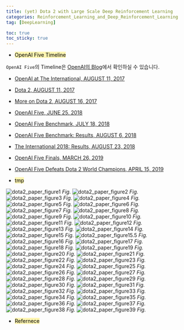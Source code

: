 ```yaml
---
title: (yet) Dota 2 with Large Scale Deep Reinforcement Learning
categories: Reinforcement_Learning_and_Deep_Reinforcement_Learning
tag: [DeepLearning]

toc: true
toc_sticky: true
---
```




- <mark style='background-color: #fff5b1'> OpenAI Five Timeline </mark>

`OpenAI Five`의 Timeline은 [OpenAI의 Blog](https://openai.com/blog/)에서 확인하실 수 있습니다.

- [OpenAI at The International, AUGUST 11, 2017](https://openai.com/the-international/)
- [Dota 2, AUGUST 11, 2017](https://openai.com/blog/dota-2/)
- [More on Dota 2, AUGUST 16, 2017](https://openai.com/blog/more-on-dota-2/)
- [OpenAI Five, JUNE 25, 2018](https://openai.com/blog/openai-five/)
- [OpenAI Five Benchmark, JULY 18, 2018](https://openai.com/blog/openai-five-benchmark/)
- [OpenAI Five Benchmark: Results, AUGUST 6, 2018](https://openai.com/blog/openai-five-benchmark-results/)
- [The International 2018: Results, AUGUST 23, 2018](https://openai.com/blog/the-international-2018-results/)
- [OpenAI Five Finals, MARCH 26, 2019](https://openai.com/blog/openai-five-finals/)
- [OpenAI Five Defeats Dota 2 World Champions, APRIL 15, 2019](https://openai.com/blog/openai-five-defeats-dota-2-world-champions/)


- <mark style='background-color: #fff5b1'> tmp </mark>


![dota2_paper_figure1](/assets/images/dota2/dota2_paper_figure1.png)
*Fig.*
![dota2_paper_figure2](/assets/images/dota2/dota2_paper_figure2.png)
*Fig.*
![dota2_paper_figure3](/assets/images/dota2/dota2_paper_figure3.png)
*Fig.*
![dota2_paper_figure4](/assets/images/dota2/dota2_paper_figure4.png)
*Fig.*
![dota2_paper_figure5](/assets/images/dota2/dota2_paper_figure5.png)
*Fig.*
![dota2_paper_figure6](/assets/images/dota2/dota2_paper_figure6.png)
*Fig.*
![dota2_paper_figure7](/assets/images/dota2/dota2_paper_figure7.png)
*Fig.*
![dota2_paper_figure8](/assets/images/dota2/dota2_paper_figure8.png)
*Fig.*
![dota2_paper_figure9](/assets/images/dota2/dota2_paper_figure9.png)
*Fig.*
![dota2_paper_figure10](/assets/images/dota2/dota2_paper_figure10.png)
*Fig.*
![dota2_paper_figure11](/assets/images/dota2/dota2_paper_figure11.png)
*Fig.*
![dota2_paper_figure12](/assets/images/dota2/dota2_paper_figure12.png)
*Fig.*
![dota2_paper_figure13](/assets/images/dota2/dota2_paper_figure13.png)
*Fig.*
![dota2_paper_figure14](/assets/images/dota2/dota2_paper_figure14.png)
*Fig.*
![dota2_paper_figure15](/assets/images/dota2/dota2_paper_figure15.png)
*Fig.*
![dota2_paper_figure15.5](/assets/images/dota2/dota2_paper_figure15.5.png)
*Fig.*
![dota2_paper_figure16](/assets/images/dota2/dota2_paper_figure16.png)
*Fig.*
![dota2_paper_figure17](/assets/images/dota2/dota2_paper_figure17.png)
*Fig.*
![dota2_paper_figure18](/assets/images/dota2/dota2_paper_figure18.png)
*Fig.*
![dota2_paper_figure19](/assets/images/dota2/dota2_paper_figure19.png)
*Fig.*
![dota2_paper_figure20](/assets/images/dota2/dota2_paper_figure20.png)
*Fig.*
![dota2_paper_figure21](/assets/images/dota2/dota2_paper_figure21.png)
*Fig.*
![dota2_paper_figure22](/assets/images/dota2/dota2_paper_figure22.png)
*Fig.*
![dota2_paper_figure23](/assets/images/dota2/dota2_paper_figure23.png)
*Fig.*
![dota2_paper_figure24](/assets/images/dota2/dota2_paper_figure24.png)
*Fig.*
![dota2_paper_figure25](/assets/images/dota2/dota2_paper_figure25.png)
*Fig.*
![dota2_paper_figure26](/assets/images/dota2/dota2_paper_figure26.png)
*Fig.*
![dota2_paper_figure27](/assets/images/dota2/dota2_paper_figure27.png)
*Fig.*
![dota2_paper_figure28](/assets/images/dota2/dota2_paper_figure28.png)
*Fig.*
![dota2_paper_figure29](/assets/images/dota2/dota2_paper_figure29.png)
*Fig.*
![dota2_paper_figure30](/assets/images/dota2/dota2_paper_figure30.png)
*Fig.*
![dota2_paper_figure31](/assets/images/dota2/dota2_paper_figure31.png)
*Fig.*
![dota2_paper_figure32](/assets/images/dota2/dota2_paper_figure32.png)
*Fig.*
![dota2_paper_figure33](/assets/images/dota2/dota2_paper_figure33.png)
*Fig.*
![dota2_paper_figure34](/assets/images/dota2/dota2_paper_figure34.png)
*Fig.*
![dota2_paper_figure35](/assets/images/dota2/dota2_paper_figure35.png)
*Fig.*
![dota2_paper_figure36](/assets/images/dota2/dota2_paper_figure36.png)
*Fig.*
![dota2_paper_figure37](/assets/images/dota2/dota2_paper_figure37.png)
*Fig.*
![dota2_paper_figure38](/assets/images/dota2/dota2_paper_figure38.png)
*Fig.*
![dota2_paper_figure39](/assets/images/dota2/dota2_paper_figure39.png)
*Fig.*


- <mark style='background-color: #fff5b1'> Refernece </mark>
